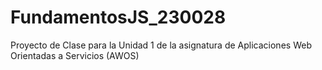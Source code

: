 # FundamentosJS_230028
Proyecto de Clase para la Unidad 1 de la asignatura de Aplicaciones Web Orientadas a Servicios (AWOS)
